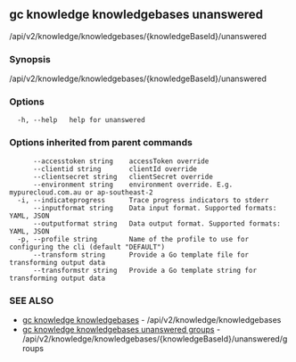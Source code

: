 ## gc knowledge knowledgebases unanswered

/api/v2/knowledge/knowledgebases/{knowledgeBaseId}/unanswered

### Synopsis

/api/v2/knowledge/knowledgebases/{knowledgeBaseId}/unanswered

### Options

```
  -h, --help   help for unanswered
```

### Options inherited from parent commands

```
      --accesstoken string    accessToken override
      --clientid string       clientId override
      --clientsecret string   clientSecret override
      --environment string    environment override. E.g. mypurecloud.com.au or ap-southeast-2
  -i, --indicateprogress      Trace progress indicators to stderr
      --inputformat string    Data input format. Supported formats: YAML, JSON
      --outputformat string   Data output format. Supported formats: YAML, JSON
  -p, --profile string        Name of the profile to use for configuring the cli (default "DEFAULT")
      --transform string      Provide a Go template file for transforming output data
      --transformstr string   Provide a Go template string for transforming output data
```

### SEE ALSO

* [gc knowledge knowledgebases](gc_knowledge_knowledgebases.html)	 - /api/v2/knowledge/knowledgebases
* [gc knowledge knowledgebases unanswered groups](gc_knowledge_knowledgebases_unanswered_groups.html)	 - /api/v2/knowledge/knowledgebases/{knowledgeBaseId}/unanswered/groups


